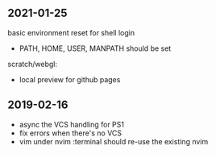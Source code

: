 ## 2021-01-25
basic environment reset for shell login
  * PATH, HOME, USER, MANPATH should be set

scratch/webgl:
  * local preview for github pages

## 2019-02-16
*   async the VCS handling for PS1
*   fix errors when there's no VCS
*   vim under nvim :terminal should re-use the existing nvim
